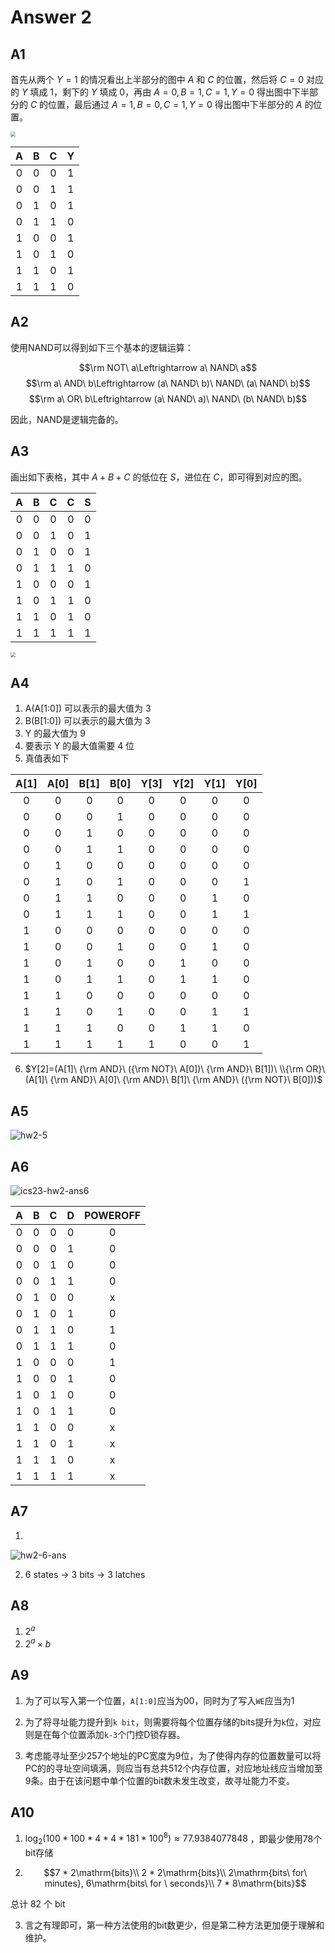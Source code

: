 # Answer 2

## A1

首先从两个 $Y=1$ 的情况看出上半部分的图中 $A$ 和 $C$ 的位置，然后将 $C=0$ 对应的 $Y$ 填成 $1$，剩下的 $Y$ 填成 $0$，再由 $A=0,B=1,C=1,Y=0$ 得出图中下半部分的 $C$ 的位置，最后通过 $A=1,B=0,C=1,Y=0$ 得出图中下半部分的 $A$ 的位置。

<img src="./hw2/hw2-1-ans.png" style="zoom:50%;" />

|   A   |   B   |   C   |   Y   |
| :---: | :---: | :---: | :---: |
|   0   |   0   |   0   |   1   |
|   0   |   0   |   1   |   1   |
|   0   |   1   |   0   |   1   |
|   0   |   1   |   1   |   0   |
|   1   |   0   |   0   |   1   |
|   1   |   0   |   1   |   0   |
|   1   |   1   |   0   |   1   |
|   1   |   1   |   1   |   0   |

## A2

使用NAND可以得到如下三个基本的逻辑运算：

$$\rm NOT\ a\Leftrightarrow a\ NAND\ a$$
$$\rm a\ AND\ b\Leftrightarrow (a\ NAND\ b)\ NAND\ (a\ NAND\ b)$$
$$\rm a\ OR\ b\Leftrightarrow (a\ NAND\ a)\ NAND\ (b\ NAND\ b)$$

因此，NAND是逻辑完备的。

## A3

画出如下表格，其中 $A+B+C$ 的低位在 $S$，进位在 $C$，即可得到对应的图。

|   A   |   B   |   C   |   C   |   S   |
| :---: | :---: | :---: | :---: | :---: |
|   0   |   0   |   0   |   0   |   0   |
|   0   |   0   |   1   |   0   |   1   |
|   0   |   1   |   0   |   0   |   1   |
|   0   |   1   |   1   |   1   |   0   |
|   1   |   0   |   0   |   0   |   1   |
|   1   |   0   |   1   |   1   |   0   |
|   1   |   1   |   0   |   1   |   0   |
|   1   |   1   |   1   |   1   |   1   |

<img src="./hw2/hw2-3-ans.png" style="zoom:50%;" />

## A4

1. A(A[1:0]) 可以表示的最大值为 $3$
2. B(B[1:0]) 可以表示的最大值为 $3$
3. Y 的最大值为 $9$
4. 要表示 Y 的最大值需要 $4$ 位
5. 真值表如下

| A[1]  | A[0]  | B[1]  | B[0]  | Y[3]  | Y[2]  | Y[1]  | Y[0]  |
| :---: | :---: | :---: | :---: | :---: | :---: | :---: | :---: |
|   0   |   0   |   0   |   0   |   0   |   0   |   0   |   0   |
|   0   |   0   |   0   |   1   |   0   |   0   |   0   |   0   |
|   0   |   0   |   1   |   0   |   0   |   0   |   0   |   0   |
|   0   |   0   |   1   |   1   |   0   |   0   |   0   |   0   |
|   0   |   1   |   0   |   0   |   0   |   0   |   0   |   0   |
|   0   |   1   |   0   |   1   |   0   |   0   |   0   |   1   |
|   0   |   1   |   1   |   0   |   0   |   0   |   1   |   0   |
|   0   |   1   |   1   |   1   |   0   |   0   |   1   |   1   |
|   1   |   0   |   0   |   0   |   0   |   0   |   0   |   0   |
|   1   |   0   |   0   |   1   |   0   |   0   |   1   |   0   |
|   1   |   0   |   1   |   0   |   0   |   1   |   0   |   0   |
|   1   |   0   |   1   |   1   |   0   |   1   |   1   |   0   |
|   1   |   1   |   0   |   0   |   0   |   0   |   0   |   0   |
|   1   |   1   |   0   |   1   |   0   |   0   |   1   |   1   |
|   1   |   1   |   1   |   0   |   0   |   1   |   1   |   0   |
|   1   |   1   |   1   |   1   |   1   |   0   |   0   |   1   |

6. $Y[2]=(A[1]\ {\rm AND}\ ({\rm NOT}\ A[0])\ {\rm AND}\ B[1])\ \\{\rm OR}\ (A[1]\ {\rm AND}\ A[0]\ {\rm AND}\ B[1]\ {\rm AND}\ ({\rm NOT}\ B[0]))$

## A5

![hw2-5](./hw2/hw2-5-ans.webp)

## A6

![ics23-hw2-ans6](./hw2/hw2-6-ans.jpg)

|   A   |   B   |   C   |   D   | POWEROFF |
| :---: | :---: | :---: | :---: | :------: |
|   0   |   0   |   0   |   0   |    0     |
|   0   |   0   |   0   |   1   |    0     |
|   0   |   0   |   1   |   0   |    0     |
|   0   |   0   |   1   |   1   |    0     |
|   0   |   1   |   0   |   0   |    x     |
|   0   |   1   |   0   |   1   |    0     |
|   0   |   1   |   1   |   0   |    1     |
|   0   |   1   |   1   |   1   |    0     |
|   1   |   0   |   0   |   0   |    1     |
|   1   |   0   |   0   |   1   |    0     |
|   1   |   0   |   1   |   0   |    0     |
|   1   |   0   |   1   |   1   |    0     |
|   1   |   1   |   0   |   0   |    x     |
|   1   |   1   |   0   |   1   |    x     |
|   1   |   1   |   1   |   0   |    x     |
|   1   |   1   |   1   |   1   |    x     |

## A7

1. 
![hw2-6-ans](./hw2/hw2-7-ans.jpg)

2. 6 states -> 3 bits -> 3 latches

## A8

1. $2^a$
2. $2^a\times b$

## A9

1. 为了可以写入第一个位置，`A[1:0]`应当为00，同时为了写入`WE`应当为1

2. 为了将寻址能力提升到`k bit`，则需要将每个位置存储的bits提升为`k`位，对应则是在每个位置添加`k-3`个门控D锁存器。

3. 考虑能寻址至少257个地址的PC宽度为9位，为了使得内存的位置数量可以将PC的的寻址空间填满，则应当有总共512个内存位置，对应地址线应当增加至9条。由于在该问题中单个位置的bit数未发生改变，故寻址能力不变。

## A10

1. $\log_2(100 * 100 * 4 * 4 * 181 * 100^8) \approx 77.9384077848$ ，即最少使用78个bit存储

2. $$7 * 2\mathrm{bits}\\ 2 * 2\mathrm{bits}\\ 2\mathrm{bits\ for\ minutes}, 6\mathrm{bits\  for \ seconds}\\ 7 * 8\mathrm{bits}$$

总计 82 个 bit

3. 言之有理即可，第一种方法使用的bit数更少，但是第二种方法更加便于理解和维护。
